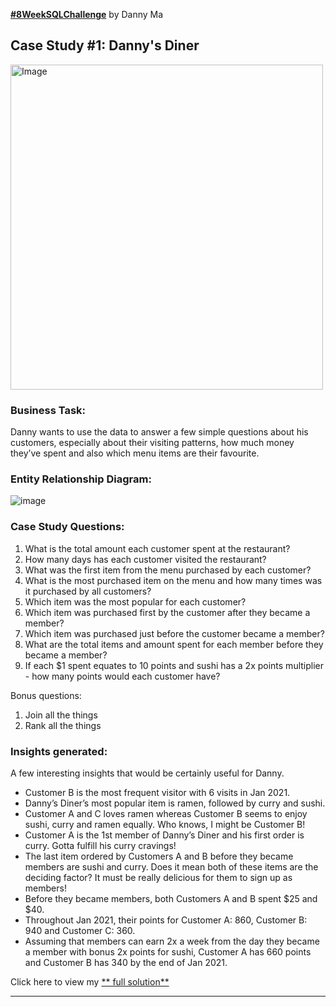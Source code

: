 **[#8WeekSQLChallenge](https://8weeksqlchallenge.com)** by Danny Ma

## Case Study #1: Danny's Diner 
<img src="https://user-images.githubusercontent.com/81607668/127727503-9d9e7a25-93cb-4f95-8bd0-20b87cb4b459.png" alt="Image" width="500" height="520">

### Business Task:
Danny wants to use the data to answer a few simple questions about his customers, especially about their visiting patterns, how much money they’ve spent and also which menu items are their favourite. 

### Entity Relationship Diagram:

![image](https://user-images.githubusercontent.com/81607668/127271130-dca9aedd-4ca9-4ed8-b6ec-1e1920dca4a8.png)

### Case Study Questions:

1.  What is the total amount each customer spent at the restaurant?
2.  How many days has each customer visited the restaurant?
3.  What was the first item from the menu purchased by each customer?
4.  What is the most purchased item on the menu and how many times was it purchased by all customers?
5.  Which item was the most popular for each customer?
6.  Which item was purchased first by the customer after they became a member?
7.  Which item was purchased just before the customer became a member?
8.  What are the total items and amount spent for each member before they became a member?
9.  If each $1 spent equates to 10 points and sushi has a 2x points multiplier - how many points would each customer have?

Bonus questions:
1. Join all the things
2. Rank all the things

### Insights generated:
A few interesting insights that would be certainly useful for Danny.

* Customer B is the most frequent visitor with 6 visits in Jan 2021.
* Danny’s Diner’s most popular item is ramen, followed by curry and sushi.
* Customer A and C loves ramen whereas Customer B seems to enjoy sushi, curry and ramen equally. Who knows, I might be Customer B!
* Customer A is the 1st member of Danny’s Diner and his first order is curry. Gotta fulfill his curry cravings!
* The last item ordered by Customers A and B before they became members are sushi and curry. Does it mean both of these items are the deciding factor? It must be really delicious for them to sign up as members!
* Before they became members, both Customers A and B spent $25 and $40.
* Throughout Jan 2021, their points for Customer A: 860, Customer B: 940 and Customer C: 360.
* Assuming that members can earn 2x a week from the day they became a member with bonus 2x points for sushi, Customer A has 660 points and Customer B has 340 by the end of Jan 2021.

Click here to view my [** full solution**](https://github.com/adithya-sakthi/SQL-Case-Studies/blob/main/Danny's%20diner/dannys_diner_solution.sql)

***




